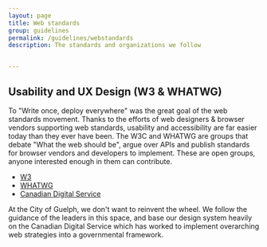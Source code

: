 ```yaml
---
layout: page
title: Web standards
group: guidelines
permalink: /guidelines/webstandards
description: The standards and organizations we follow


---
```


## Usability and UX Design (W3 & WHATWG)
To "Write once, deploy everywhere" was the great goal of the web standards movement. Thanks to the efforts of web designers & browser vendors supporting web standards, usability and accessibility are far easier today than they ever have been. The W3C and WHATWG are groups that debate "What the web should be", argue over APIs and publish standards for browser vendors and developers to implement. These are open groups, anyone interested enough in them can contribute.
- [W3](http://www.w3.org/TR/)
- [WHATWG](http://www.whatwg.org/specs/)
- [Canadian Digital Service](https://digital.canada.ca/)

At the City of Guelph, we don't want to reinvent the wheel. We follow the guidance of the leaders in this space, and base our design system heavily on the Canadian Digital Service which has worked to implement overarching web strategies into a governmental framework.
